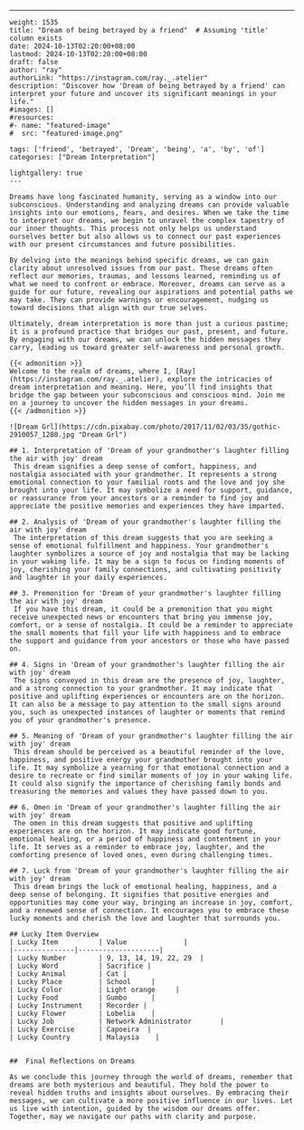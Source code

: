 ---
    weight: 1535
    title: "Dream of being betrayed by a friend"  # Assuming 'title' column exists
    date: 2024-10-13T02:20:00+08:00
    lastmod: 2024-10-13T02:20:00+08:00
    draft: false
    author: "ray"
    authorLink: "https://instagram.com/ray._.atelier"
    description: "Discover how 'Dream of being betrayed by a friend' can interpret your future and uncover its significant meanings in your life."
    #images: []
    #resources:
    #- name: "featured-image"
    #  src: "featured-image.png"
    
    tags: ['friend', 'betrayed', 'Dream', 'being', 'a', 'by', 'of']
    categories: ["Dream Interpretation"]
    
    lightgallery: true
    ---
    
    Dreams have long fascinated humanity, serving as a window into our subconscious. Understanding and analyzing dreams can provide valuable insights into our emotions, fears, and desires. When we take the time to interpret our dreams, we begin to unravel the complex tapestry of our inner thoughts. This process not only helps us understand ourselves better but also allows us to connect our past experiences with our present circumstances and future possibilities.
    
    By delving into the meanings behind specific dreams, we can gain clarity about unresolved issues from our past. These dreams often reflect our memories, traumas, and lessons learned, reminding us of what we need to confront or embrace. Moreover, dreams can serve as a guide for our future, revealing our aspirations and potential paths we may take. They can provide warnings or encouragement, nudging us toward decisions that align with our true selves.
    
    Ultimately, dream interpretation is more than just a curious pastime; it is a profound practice that bridges our past, present, and future. By engaging with our dreams, we can unlock the hidden messages they carry, leading us toward greater self-awareness and personal growth.
    
    {{< admonition >}}
    Welcome to the realm of dreams, where I, [Ray](https://instagram.com/ray._.atelier), explore the intricacies of dream interpretation and meaning. Here, you’ll find insights that bridge the gap between your subconscious and conscious mind. Join me on a journey to uncover the hidden messages in your dreams.
    {{< /admonition >}}
    
    ![Dream Grl](https://cdn.pixabay.com/photo/2017/11/02/03/35/gothic-2910057_1280.jpg "Dream Grl")
    
    ## 1. Interpretation of 'Dream of your grandmother's laughter filling the air with joy' dream
     This dream signifies a deep sense of comfort, happiness, and nostalgia associated with your grandmother. It represents a strong emotional connection to your familial roots and the love and joy she brought into your life. It may symbolize a need for support, guidance, or reassurance from your ancestors or a reminder to find joy and appreciate the positive memories and experiences they have imparted.
    
    ## 2. Analysis of 'Dream of your grandmother's laughter filling the air with joy' dream
     The interpretation of this dream suggests that you are seeking a sense of emotional fulfillment and happiness. Your grandmother's laughter symbolizes a source of joy and nostalgia that may be lacking in your waking life. It may be a sign to focus on finding moments of joy, cherishing your family connections, and cultivating positivity and laughter in your daily experiences.
    
    ## 3. Premonition for 'Dream of your grandmother's laughter filling the air with joy' dream
     If you have this dream, it could be a premonition that you might receive unexpected news or encounters that bring you immense joy, comfort, or a sense of nostalgia. It could be a reminder to appreciate the small moments that fill your life with happiness and to embrace the support and guidance from your ancestors or those who have passed on.
    
    ## 4. Signs in 'Dream of your grandmother's laughter filling the air with joy' dream
     The signs conveyed in this dream are the presence of joy, laughter, and a strong connection to your grandmother. It may indicate that positive and uplifting experiences or encounters are on the horizon. It can also be a message to pay attention to the small signs around you, such as unexpected instances of laughter or moments that remind you of your grandmother's presence.
    
    ## 5. Meaning of 'Dream of your grandmother's laughter filling the air with joy' dream
     This dream should be perceived as a beautiful reminder of the love, happiness, and positive energy your grandmother brought into your life. It may symbolize a yearning for that emotional connection and a desire to recreate or find similar moments of joy in your waking life. It could also signify the importance of cherishing family bonds and treasuring the memories and values they have passed down to you.
    
    ## 6. Omen in 'Dream of your grandmother's laughter filling the air with joy' dream
     The omen in this dream suggests that positive and uplifting experiences are on the horizon. It may indicate good fortune, emotional healing, or a period of happiness and contentment in your life. It serves as a reminder to embrace joy, laughter, and the comforting presence of loved ones, even during challenging times.
    
    ## 7. Luck from 'Dream of your grandmother's laughter filling the air with joy' dream
     This dream brings the luck of emotional healing, happiness, and a deep sense of belonging. It signifies that positive energies and opportunities may come your way, bringing an increase in joy, comfort, and a renewed sense of connection. It encourages you to embrace these lucky moments and cherish the love and laughter that surrounds you.
    
    ## Lucky Item Overview
    | Lucky Item          | Value              |
    |---------------|--------------------|
    | Lucky Number        | 9, 13, 14, 19, 22, 29  |
    | Lucky Word          | Sacrifice |
    | Lucky Animal        | Cat |
    | Lucky Place         | School     |
    | Lucky Color         | Light orange     |
    | Lucky Food          | Gumbo      |
    | Lucky Instrument    | Recorder |
    | Lucky Flower        | Lobelia    |
    | Lucky Job           | Network Administrator       |
    | Lucky Exercise      | Capoeira  |
    | Lucky Country       | Malaysia    |
    
    
    ##  Final Reflections on Dreams
    
    As we conclude this journey through the world of dreams, remember that dreams are both mysterious and beautiful. They hold the power to reveal hidden truths and insights about ourselves. By embracing their messages, we can cultivate a more positive influence in our lives. Let us live with intention, guided by the wisdom our dreams offer. Together, may we navigate our paths with clarity and purpose.
    